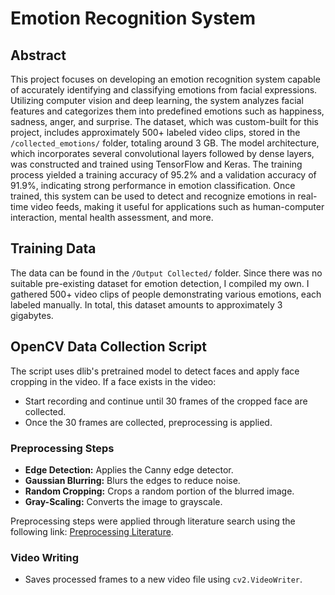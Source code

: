 # Emotion Recognition System

## Abstract

This project focuses on developing an emotion recognition system capable of accurately identifying and classifying emotions from facial expressions. Utilizing computer vision and deep learning, the system analyzes facial features and categorizes them into predefined emotions such as happiness, sadness, anger, and surprise. The dataset, which was custom-built for this project, includes approximately 500+ labeled video clips, stored in the `/collected_emotions/` folder, totaling around 3 GB. The model architecture, which incorporates several convolutional layers followed by dense layers, was constructed and trained using TensorFlow and Keras. The training process yielded a training accuracy of 95.2% and a validation accuracy of 91.9%, indicating strong performance in emotion classification. Once trained, this system can be used to detect and recognize emotions in real-time video feeds, making it useful for applications such as human-computer interaction, mental health assessment, and more.

## Training Data

The data can be found in the `/Output Collected/` folder. Since there was no suitable pre-existing dataset for emotion detection, I compiled my own. I gathered 500+ video clips of people demonstrating various emotions, each labeled manually. In total, this dataset amounts to approximately 3 gigabytes.

## OpenCV Data Collection Script

The script uses dlib's pretrained model to detect faces and apply face cropping in the video. If a face exists in the video:
- Start recording and continue until 30 frames of the cropped face are collected.
- Once the 30 frames are collected, preprocessing is applied. 

### Preprocessing Steps
- **Edge Detection:** Applies the Canny edge detector.
- **Gaussian Blurring:** Blurs the edges to reduce noise.
- **Random Cropping:** Crops a random portion of the blurred image.
- **Gray-Scaling:** Converts the image to grayscale.

Preprocessing steps were applied through literature search using the following link: [Preprocessing Literature](https://arxiv.org/pdf/2202.00102).

### Video Writing
- Saves processed frames to a new video file using `cv2.VideoWriter`.



